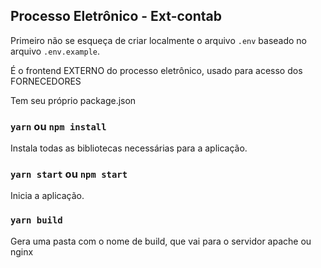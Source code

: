 ## Processo Eletrônico - Ext-contab

Primeiro não se esqueça de criar localmente o arquivo `.env` baseado no arquivo `.env.example`.

É o frontend EXTERNO do processo eletrônico, usado para acesso dos FORNECEDORES

Tem seu próprio package.json

### `yarn` ou `npm install`

Instala todas as bibliotecas necessárias para a aplicação.

### `yarn start` ou `npm start`

Inicia a aplicação.

### `yarn build`

Gera uma pasta com o nome de build, que vai para o servidor apache ou nginx


